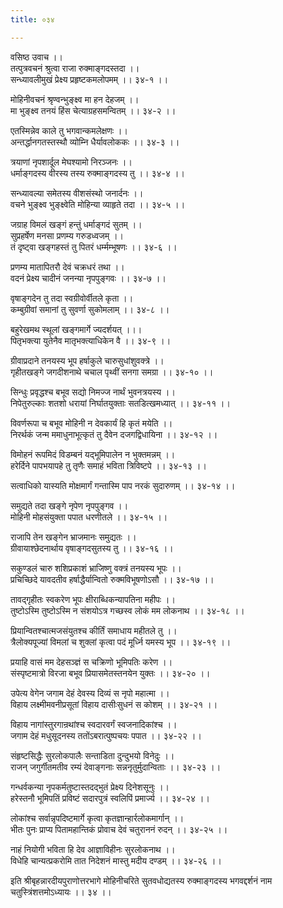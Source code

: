 ```yaml
---
title: ०३४

---
```

वसिष्ठ उवाच ।।  
तत्पुत्रवचनं श्रुत्वा राजा रुक्माङ्गदस्तदा ।।  
सन्ध्यावलीमुखं प्रेक्ष्य प्रहृष्टकमलोपमम् ।। ३४-१ ।।  
  
मोहिनीवचनं श्रृण्वन्भुङ्क्ष्व मा हन देहजम् ।।  
मा भुङ्क्ष्व तनयं हिंस चेत्याग्रहसमन्वितम् ।। ३४-२ ।।  
  
एतस्मिन्नेव काले तु भगवान्कमलेक्षणः ।।  
अन्तर्द्धानगतस्तस्थौ व्योम्नि धैर्यावलोककः ।। ३४-३ ।।  
  
त्रयाणां नृपशार्दूल मेघश्यामो निरञ्जनः ।।  
धर्माङ्गदस्य वीरस्य तस्य रुक्माङ्गदस्य तु ।। ३४-४ ।।  
  
सन्ध्यावल्या समेतस्य वीशसंस्थो जनार्दनः ।।  
वचने भुङ्क्ष्व भुङ्क्ष्वेति मोहिन्या व्याहृते तदा ।। ३४-५ ।।  
  
जग्राह विमलं खङ्गं हन्तुं धर्माङ्गदं सुतम् ।।  
सुप्रहर्षेण मनसा प्रणम्य गरुडध्वजम् ।।  
तं दृष्ट्वा खङ्गहस्तं तु पितरं धर्म्मम्भूषणः ।। ३४-६ ।।  
  
प्रणम्य मातापितरौ देवं चक्रधरं तथा ।।  
वदनं प्रेक्ष्य चादीनं जनन्या नृपपुङ्गवः ।। ३४-७ ।।  
  
वृषाङ्गदेन तु तदा स्वग्रीवोर्वीतले कृता ।।  
कम्बुग्रीवां समानां तु सुवर्णा सुकोमलाम् ।। ३४-८ ।।  
  
बहुरेखमथ स्थूलां खङ्गमार्गे ज्यदर्शयत् ।।।  
पितृभक्त्या युतेनैव मातृभक्त्याधिकेन वै ।। ३४-९ ।।  
  
ग्रीवाप्रदाने तनयस्य भूप हर्षाकुले चारुसुधांशुवक्त्रे ।।  
गृहीतखङ्गे जगदीशनाथे चचाल पृथ्वीं सनगा समग्रा ।। ३४-१० ।।  
  
सिन्धुः प्रवृद्धश्च बभूव सद्यो निमज्ज नार्थं भुवनत्रयस्य ।।  
निपेतुरुल्काः शतशो धरायां निर्घातयुक्ताः सतडित्खमध्यात् ।। ३४-११ ।।  
  
विवर्णरूपा च बभूव मोहिनी न देवकार्यं हि कृतं मयेति ।।  
निरर्थकं जन्म ममाधुनाभूत्कृतं तु दैवेन दजगद्विधायिना ।। ३४-१२ ।।  
  
विमोहनं रूपमिदं विडम्बनं यद्भूमिपालेन न भुक्तमन्नम् ।।  
हरेर्दिने पापभयापहे तु तृणैः समाहं भविता त्रिविष्टपे ।। ३४-१३ ।।  
  
सत्वाधिको यास्यति मोक्षमार्गं गन्तास्मि पाप नरकं सुदारुणम् ।। ३४-१४ ।।  
  
समुद्यते तदा खङ्गे नृपेण नृपपुङ्गव ।।  
मोहिनी मोहसंयुक्ता पपात धरणीतले ।। ३४-१५ ।।  
  
राजापि तेन खङ्गेन भ्राजमानः समुद्यतः ।।  
ग्रीवायाश्छेदनार्थाय वृषाङ्गदसुतस्य तु ।। ३४-१६ ।।  
  
सकुण्डलं चारु शशिप्रकाशं भ्राजिष्णु वक्त्रं तनयस्य भूपः ।।  
प्रचिच्छिदे यावदतीव हर्षाद्धैर्यान्वितो रुक्मविभूषणोऽसौ ।। ३४-१७ ।।  
  
तावद्गृहीतः स्वकरेण भूपः क्षीराब्धिकन्यापतिना महीपः ।।  
तुष्टोऽस्मि तुष्टोऽस्मि न संशयोऽत्र गच्छस्व लोकं मम लोकनाथ ।। ३४-१८ ।।  
  
प्रियान्वितश्चात्मजसंयुतश्च कीर्तिं समाधाय महीतले तु ।।  
त्रैलोक्यपूज्यां विमलां च शुक्लां कृत्वा पदं मूर्ध्नि यमस्य भूप ।। ३४-१९ ।।  
  
प्रयाहि वासं मम देहसञ्ज्ञं स चक्रिणो भूमिपतिः करेण ।।  
संस्पृष्टमात्रो विरजा बभूव प्रियासमेतस्तनयेन युक्तः ।। ३४-२० ।।  
  
उपेत्य वेगेन जगाम देहं देवस्य दिव्यं स नृपो महात्मा ।।  
विहाय लक्ष्मीमवनीप्रसूतां विहाय दासीःसुधनं स कोशम् ।। ३४-२१ ।।  
  
विहाय नागांस्तुरगान्रथांश्च स्वदारवर्गं स्वजनादिकांश्च ।।  
जगाम देहं मधुसूदनस्य ततोंऽबरात्पुष्पचयः पपात ।। ३४-२२ ।।  
  
संहृष्टसिद्धैः सुरलोकपालैः सन्ताडिता दुन्दुभयो विनेदुः ।।  
राजन् जगुर्गीतमतीव रम्यं देवाङ्गनाः सन्ननृतुर्मुदान्विताः ।। ३४-२३ ।।  
  
गन्धर्वकन्या नृपकर्मतुष्टास्तदद्भुतं प्रेक्ष्य दिनेशसूनुः ।।  
हरेस्तनौ भूमिपतिं प्रविष्टं सदारपुत्रं स्वलिपिं प्रमार्ज्य ।। ३४-२४ ।।  
  
लोकांश्च सर्वान्नृपदिष्टमार्गे कृत्वा कृतज्ञान्हार्रलोकमार्गान् ।।  
भीतः पुनः प्राप्य पितामहान्तिकं प्रोवाच देवं चतुराननं रुदन् ।। ३४-२५ ।।  
  
नाहं नियोगी भविता हि देव आज्ञाविहीनः सुरलोकनाथ ।।  
विधेहि चान्यत्प्रकरोमि तात निदेशनं मास्तु मदीय दण्डम् ।। ३४-२६ ।।  
  
इति श्रीबृहन्नारदीयपुराणोत्तरभागे मोहिनीचरिते सुतवधोद्यतस्य रुक्माङ्गदस्य भगवद्दर्शनं नाम चतुस्त्रिंशत्तमोऽध्यायः ।। ३४ ।।